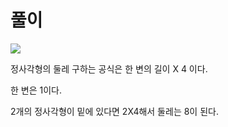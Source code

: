 # 풀이

![](https://upload.acmicpc.net/5b7d2e93-e324-40c8-a274-0104750d6c43/-/preview/)

정사각형의 둘레 구하는 공식은 한 변의 길이 X 4 이다.

한 변은 1이다.

2개의 정사각형이 밑에 있다면 2X4해서 둘레는 8이 된다.